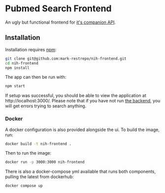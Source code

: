 # Pubmed Search Frontend

An ugly but functional frontend for [it's companion API](https://github.com/mark-restrepo/nih-backend).

## Installation

Installation requires [npm](https://www.npmjs.com/):

```bash
git clone git@github.com:mark-restrepo/nih-frontend.git
cd nih-frontend
npm install
```

The app can then be run with:

```bash
npm start
```

If setup was successful, you should be able to view the application at http://localhost:3000/. Please note that if you have not run [the backend](https://github.com/mark-restrepo/nih-backend), you will get errors trying to search anything.

### Docker

A docker configuration is also provided alongside the ui. To build the image, run:

```bash
docker build -t nih-frontend .
```

Then to run the image:

```bash
docker run -p 3000:3000 nih-frontend
```

There is also a docker-compose yml available that runs both components, pulling the latest from dockerhub:

```bash
docker compose up
```
